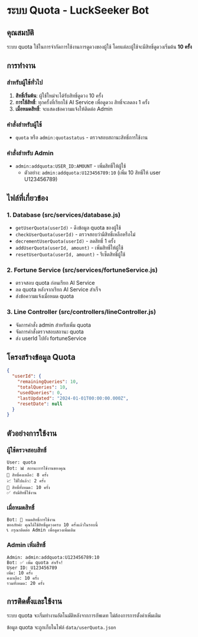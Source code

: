 # ระบบ Quota - LuckSeeker Bot

## คุณสมบัติ

ระบบ quota ใช้ในการจำกัดการใช้งานการดูดวงของผู้ใช้ โดยแต่ละผู้ใช้จะมีสิทธิ์ดูดวงเริ่มต้น **10 ครั้ง**

## การทำงาน

### สำหรับผู้ใช้ทั่วไป

1. **สิทธิ์เริ่มต้น**: ผู้ใช้ใหม่จะได้รับสิทธิ์ดูดวง 10 ครั้ง
2. **การใช้สิทธิ์**: ทุกครั้งที่เรียกใช้ AI Service เพื่อดูดวง สิทธิ์จะลดลง 1 ครั้ง
3. **เมื่อหมดสิทธิ์**: จะแสดงข้อความแจ้งให้ติดต่อ Admin

### คำสั่งสำหรับผู้ใช้

- `quota` หรือ `admin:quotastatus` - ตรวจสอบสถานะสิทธิ์การใช้งาน

### คำสั่งสำหรับ Admin

- `admin:addquota:USER_ID:AMOUNT` - เพิ่มสิทธิ์ให้ผู้ใช้
  - ตัวอย่าง: `admin:addquota:U123456789:10` (เพิ่ม 10 สิทธิ์ให้ user U123456789)

## ไฟล์ที่เกี่ยวข้อง

### 1. Database (src/services/database.js)
- `getUserQuota(userId)` - ดึงข้อมูล quota ของผู้ใช้
- `checkUserQuota(userId)` - ตรวจสอบว่ามีสิทธิ์เหลือหรือไม่
- `decrementUserQuota(userId)` - ลดสิทธิ์ 1 ครั้ง
- `addUserQuota(userId, amount)` - เพิ่มสิทธิ์ให้ผู้ใช้
- `resetUserQuota(userId, amount)` - รีเซ็ตสิทธิ์ผู้ใช้

### 2. Fortune Service (src/services/fortuneService.js)
- ตรวจสอบ quota ก่อนเรียก AI Service
- ลด quota หลังจากเรียก AI Service สำเร็จ
- ส่งข้อความแจ้งเมื่อหมด quota

### 3. Line Controller (src/controllers/lineController.js)
- จัดการคำสั่ง admin สำหรับเพิ่ม quota
- จัดการคำสั่งตรวจสอบสถานะ quota
- ส่ง userId ไปยัง fortuneService

## โครงสร้างข้อมูล Quota

```json
{
  "userId": {
    "remainingQueries": 10,
    "totalQueries": 10,
    "usedQueries": 0,
    "lastUpdated": "2024-01-01T00:00:00.000Z",
    "resetDate": null
  }
}
```

## ตัวอย่างการใช้งาน

### ผู้ใช้ตรวจสอบสิทธิ์
```
User: quota
Bot: 📊 สถานะการใช้งานของคุณ
🔢 สิทธิ์คงเหลือ: 8 ครั้ง
📈 ใช้ไปแล้ว: 2 ครั้ง
💯 สิทธิ์ทั้งหมด: 10 ครั้ง
✅ ยังมีสิทธิ์ใช้งาน
```

### เมื่อหมดสิทธิ์
```
Bot: 🚫 หมดสิทธิ์การใช้งาน
ขออภัยค่ะ คุณได้ใช้สิทธิ์ดูดวงครบ 10 ครั้งแล้วในรอบนี้
📞 กรุณาติดต่อ Admin เพื่อดูดวงเพิ่มเติม
```

### Admin เพิ่มสิทธิ์
```
Admin: admin:addquota:U123456789:10
Bot: ✅ เพิ่ม quota สำเร็จ!
User ID: U123456789
เพิ่ม: 10 ครั้ง
คงเหลือ: 10 ครั้ง
รวมทั้งหมด: 20 ครั้ง
```

## การติดตั้งและใช้งาน

ระบบ quota จะเริ่มทำงานอัตโนมัติหลังจากการอัพเดท ไม่ต้องการการตั้งค่าเพิ่มเติม

ข้อมูล quota จะถูกเก็บในไฟล์ `data/userQuota.json`